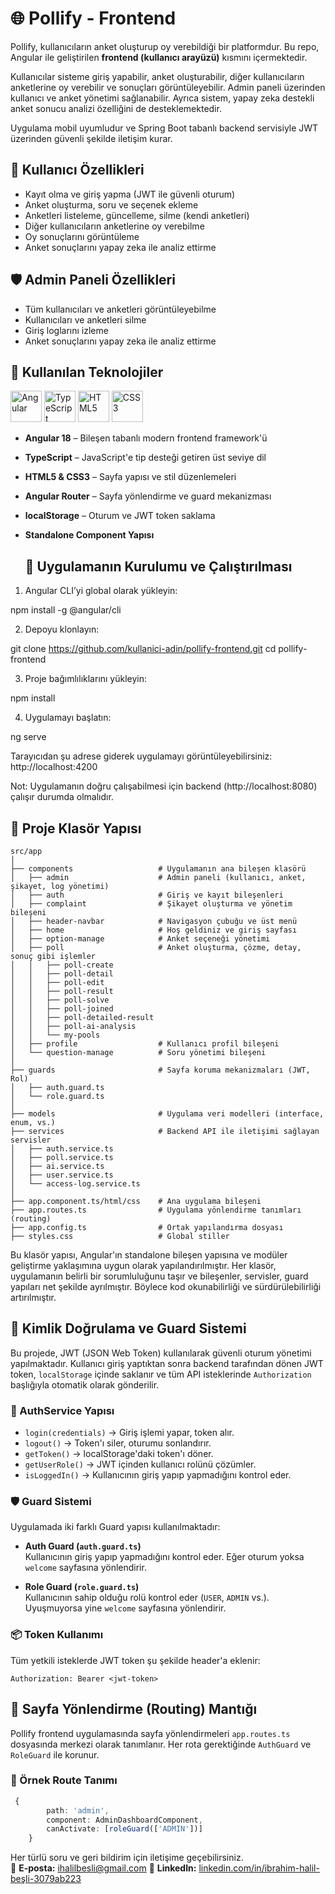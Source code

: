 # 🌐 Pollify - Frontend

Pollify, kullanıcıların anket oluşturup oy verebildiği bir platformdur. Bu repo, Angular ile geliştirilen **frontend (kullanıcı arayüzü)** kısmını içermektedir.

Kullanıcılar sisteme giriş yapabilir, anket oluşturabilir, diğer kullanıcıların anketlerine oy verebilir ve sonuçları görüntüleyebilir. Admin paneli üzerinden kullanıcı ve anket yönetimi sağlanabilir. Ayrıca sistem, yapay zeka destekli anket sonucu analizi özelliğini de desteklemektedir.

Uygulama mobil uyumludur ve Spring Boot tabanlı backend servisiyle JWT üzerinden güvenli şekilde iletişim kurar.

## 👤 Kullanıcı Özellikleri

- Kayıt olma ve giriş yapma (JWT ile güvenli oturum)
- Anket oluşturma, soru ve seçenek ekleme
- Anketleri listeleme, güncelleme, silme (kendi anketleri)
- Diğer kullanıcıların anketlerine oy verebilme
- Oy sonuçlarını görüntüleme
- Anket sonuçlarını yapay zeka ile analiz ettirme

## 🛡️ Admin Paneli Özellikleri

- Tüm kullanıcıları ve anketleri görüntüleyebilme
- Kullanıcıları ve anketleri silme
- Giriş loglarını izleme
- Anket sonuçlarını yapay zeka ile analiz ettirme

## 🧰 Kullanılan Teknolojiler

<p align="left">
  <img src="https://cdn.jsdelivr.net/gh/devicons/devicon/icons/angularjs/angularjs-original.svg" width="50" alt="Angular"/>
  <img src="https://cdn.jsdelivr.net/gh/devicons/devicon/icons/typescript/typescript-original.svg" width="50" alt="TypeScript"/>
  <img src="https://cdn.jsdelivr.net/gh/devicons/devicon/icons/html5/html5-original.svg" width="50" alt="HTML5"/>
  <img src="https://cdn.jsdelivr.net/gh/devicons/devicon/icons/css3/css3-original.svg" width="50" alt="CSS3"/>
</p>

- **Angular 18** – Bileşen tabanlı modern frontend framework'ü
- **TypeScript** – JavaScript'e tip desteği getiren üst seviye dil
- **HTML5 & CSS3** – Sayfa yapısı ve stil düzenlemeleri
- **Angular Router** – Sayfa yönlendirme ve guard mekanizması
- **localStorage** – Oturum ve JWT token saklama
- **Standalone Component Yapısı**

  ## 🔧 Uygulamanın Kurulumu ve Çalıştırılması

1. Angular CLI’yi global olarak yükleyin:

npm install -g @angular/cli

2. Depoyu klonlayın:

git clone https://github.com/kullanici-adin/pollify-frontend.git
cd pollify-frontend

3. Proje bağımlılıklarını yükleyin:

npm install

4. Uygulamayı başlatın:

ng serve

Tarayıcıdan şu adrese giderek uygulamayı görüntüleyebilirsiniz:
http://localhost:4200

Not: Uygulamanın doğru çalışabilmesi için backend (http://localhost:8080) çalışır durumda olmalıdır.



## 📁 Proje Klasör Yapısı
```
src/app
│
├── components                   # Uygulamanın ana bileşen klasörü
│   ├── admin                    # Admin paneli (kullanıcı, anket, şikayet, log yönetimi)
│   ├── auth                     # Giriş ve kayıt bileşenleri
│   ├── complaint                # Şikayet oluşturma ve yönetim bileşeni
│   ├── header-navbar            # Navigasyon çubuğu ve üst menü
│   ├── home                     # Hoş geldiniz ve giriş sayfası
│   ├── option-manage            # Anket seçeneği yönetimi
│   ├── poll                     # Anket oluşturma, çözme, detay, sonuç gibi işlemler
│   │   ├── poll-create
│   │   ├── poll-detail
│   │   ├── poll-edit
│   │   ├── poll-result
│   │   ├── poll-solve
│   │   ├── poll-joined
│   │   ├── poll-detailed-result
│   │   ├── poll-ai-analysis
│   │   └── my-pools
│   ├── profile                  # Kullanıcı profil bileşeni
│   └── question-manage          # Soru yönetimi bileşeni
│
├── guards                       # Sayfa koruma mekanizmaları (JWT, Rol)
│   ├── auth.guard.ts
│   └── role.guard.ts
│
├── models                       # Uygulama veri modelleri (interface, enum, vs.)
├── services                     # Backend API ile iletişimi sağlayan servisler
│   ├── auth.service.ts
│   ├── poll.service.ts
│   ├── ai.service.ts
│   ├── user.service.ts
│   └── access-log.service.ts
│
├── app.component.ts/html/css    # Ana uygulama bileşeni
├── app.routes.ts                # Uygulama yönlendirme tanımları (routing)
├── app.config.ts                # Ortak yapılandırma dosyası
├── styles.css                   # Global stiller
```
Bu klasör yapısı, Angular'ın standalone bileşen yapısına ve modüler geliştirme yaklaşımına uygun olarak yapılandırılmıştır. Her klasör, uygulamanın belirli bir sorumluluğunu taşır ve bileşenler, servisler, guard yapıları net şekilde ayrılmıştır. Böylece kod okunabilirliği ve sürdürülebilirliği artırılmıştır.

## 🔐 Kimlik Doğrulama ve Guard Sistemi

Bu projede, JWT (JSON Web Token) kullanılarak güvenli oturum yönetimi yapılmaktadır. Kullanıcı giriş yaptıktan sonra backend tarafından dönen JWT token, `localStorage` içinde saklanır ve tüm API isteklerinde `Authorization` başlığıyla otomatik olarak gönderilir.

### 🧠 AuthService Yapısı

- `login(credentials)` → Giriş işlemi yapar, token alır.
- `logout()` → Token'ı siler, oturumu sonlandırır.
- `getToken()` → localStorage'daki token'ı döner.
- `getUserRole()` → JWT içinden kullanıcı rolünü çözümler.
- `isLoggedIn()` → Kullanıcının giriş yapıp yapmadığını kontrol eder.

### 🛡️ Guard Sistemi

Uygulamada iki farklı Guard yapısı kullanılmaktadır:

- **Auth Guard (`auth.guard.ts`)**  
  Kullanıcının giriş yapıp yapmadığını kontrol eder. Eğer oturum yoksa `welcome` sayfasına yönlendirir.

- **Role Guard (`role.guard.ts`)**  
  Kullanıcının sahip olduğu rolü kontrol eder (`USER`, `ADMIN` vs.). Uyuşmuyorsa yine `welcome` sayfasına yönlendirir.

### 📦 Token Kullanımı

Tüm yetkili isteklerde JWT token şu şekilde header'a eklenir:

```http
Authorization: Bearer <jwt-token>
```
## 🧭 Sayfa Yönlendirme (Routing) Mantığı

Pollify frontend uygulamasında sayfa yönlendirmeleri `app.routes.ts` dosyasında merkezi olarak tanımlanır. Her rota gerektiğinde `AuthGuard` ve `RoleGuard` ile korunur.

### 📌 Örnek Route Tanımı

```ts
 {
        path: 'admin',
        component: AdminDashboardComponent,
        canActivate: [roleGuard(['ADMIN'])]
    }
```


Her türlü soru ve geri bildirim için iletişime geçebilirsiniz.  
📧 **E-posta:** ihalilbesli@gmail.com
🔗 **LinkedIn:** [linkedin.com/in/ibrahim-halil-beşli-3079ab223](https://www.linkedin.com/in/ibrahim-halil-be%C5%9Fli-3079ab223/)




